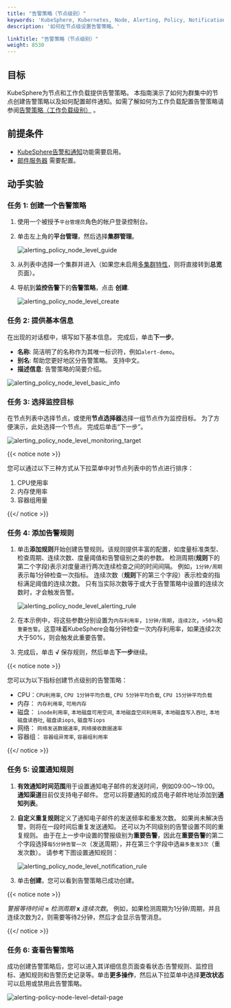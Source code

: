 ```yaml
---
title: "告警策略（节点级别）"
keywords: 'KubeSphere, Kubernetes, Node, Alerting, Policy, Notification'
description: '如何在节点级设置告警策略。'

linkTitle: "告警策略（节点级别）"
weight: 8530
---
```


## 目标

KubeSphere为节点和工作负载提供告警策略。 本指南演示了如何为群集中的节点创建告警策略以及如何配置邮件通知。如需了解如何为工作负载配置告警策略请参阅[告警策略（工作负载级别）](../../../project-user-guide/alerting/alerting-policy/) 。

## 前提条件

- [KubeSphere告警和通知](../../../pluggable-components/alerting-notification/)功能需要启用。
- [邮件服务器](../../../cluster-administration/cluster-settings/mail-server/) 需要配置。

## 动手实验

### 任务 1: 创建一个告警策略

1. 使用一个被授予`平台管理员`角色的帐户登录控制台。

2. 单击左上角的**平台管理**，然后选择**集群管理**。

    ![alerting_policy_node_level_guide](/images/docs/alerting-zh/alerting_policy_node_level_guide.png)

3. 从列表中选择一个集群并进入（如果您未启用[多集群特性](../../../multicluster-management/)，则将直接转到**总览**页面）。

4. 导航到**监控告警**下的**告警策略**，点击 **创建**.

    ![alerting_policy_node_level_create](/images/docs/alerting-zh/alerting_policy_node_level_create.png)

### 任务 2: 提供基本信息

在出现的对话框中，填写如下基本信息。 完成后，单击**下一步**。

- **名称**: 简洁明了的名称作为其唯一标识符，例如`alert-demo`。
- **别名**: 帮助您更好地区分告警策略。 支持中文。
- **描述信息**: 告警策略的简要介绍。

![alerting_policy_node_level_basic_info](/images/docs/alerting-zh/alerting_policy_node_level_basic_info.png)

### 任务 3: 选择监控目标

在节点列表中选择节点，或使用**节点选择器**选择一组节点作为监控目标。 为了方便演示，此处选择一个节点。 完成后单击“下一步”。

![alerting_policy_node_level_monitoring_target](/images/docs/alerting-zh/alerting_policy_node_level_monitoring_target.png)

{{< notice note >}}

您可以通过以下三种方式从下拉菜单中对节点列表中的节点进行排序：</br>

1. CPU使用率
2. 内存使用率
3. 容器组用量

{{</ notice >}}

### 任务 4: 添加告警规则

1. 单击**添加规则**开始创建告警规则。该规则提供丰富的配置，如度量标准类型、检查周期、连续次数、度量阈值和告警级别之类的参数。 检测周期(**规则**下的第二个字段)表示对度量进行两次连续检查之间的时间间隔。 例如，`1分钟/周期`表示每1分钟检查一次指标。 连续次数（**规则**下的第三个字段）表示检查的指标满足阈值的连续次数。 只有当实际次数等于或大于告警策略中设置的连续次数时，才会触发告警。

    ![alerting_policy_node_level_alerting_rule](/images/docs/alerting-zh/alerting_policy_node_level_alerting_rule.png)

2. 在本示例中，将这些参数分别设置为`内存利用率`，`1分钟/周期`，`连续2次`，`>50％`和`重要告警`。这意味着KubeSphere会每分钟检查一次内存利用率，如果连续2次大于50%，则会触发此重要告警。

3. 完成后，单击 **√** 保存规则，然后单击**下一步**继续。

{{< notice note >}}

您可以为以下指标创建节点级别的告警策略：

- CPU：`CPU利用率`, `CPU 1分钟平均负载`, `CPU 5分钟平均负载`, `CPU 15分钟平均负载`
- 内存： `内存利用率`, `可用内存`
- 磁盘： `inode利用率`, `本地磁盘可用空间`, `本地磁盘空间利用率`, `本地磁盘写入吞吐`, `本地磁盘读吞吐`, `磁盘读iops`, `磁盘写iops`
- 网络： `网络发送数据速率`, `网络接收数据速率`
- 容器组： `容器组异常率`, `容器组利用率`

{{</ notice >}}

### 任务 5: 设置通知规则

1. **有效通知时间范围**用于设置通知电子邮件的发送时间，例如09:00〜19:00。 **通知渠道**目前仅支持电子邮件。 您可以将要通知的成员电子邮件地址添加到**通知列表**。

2. **自定义重复规则**定义了通知电子邮件的发送频率和重发次数。 如果尚未解决告警，则将在一段时间后重复发送通知。 还可以为不同级别的告警设置不同的重复规则。 由于在上一步中设置的警报级别为**重要告警**，因此在**重要告警**的第二个字段选择`每5分钟告警一次`（发送周期），并在第三个字段中选`最多重发3次`（重发次数）。 请参考下图设置通知规则：

    ![alerting_policy_node_level_notification_rule](/images/docs/alerting-zh/alerting_policy_node_level_notification_rule.png)

3. 单击**创建**，您可以看到告警策略已成功创建。

{{< notice note >}}

*警报等待时间* **=**  *检测周期* **x** *连续次数*。 例如，如果检测周期为1分钟/周期，并且连续次数为2，则需要等待2分钟，然后才会显示告警消息。

{{</ notice >}}

### 任务 6: 查看告警策略

成功创建告警策略后，您可以进入其详细信息页面查看状态:告警规则、监控目标、通知规则和告警历史记录等。单击**更多操作**，然后从下拉菜单中选择**更改状态**可以启用或禁用此告警策略。

![alerting-policy-node-level-detail-page](/images/docs/alerting-zh/alerting-policy-node-level-detail-page.png)
